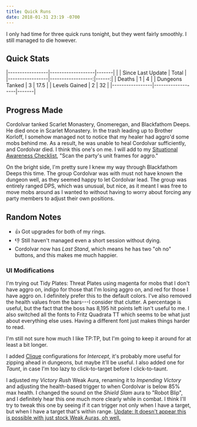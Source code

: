 ```yaml
---
title: Quick Runs
date: 2018-01-31 23:19 -0700
---
```

I only had time for three quick runs tonight, but they went fairly smoothly. I still managed to die however.

## Quick Stats

|-----------------|-------------------|-------|
|                 | Since Last Update | Total |
|-----------------|------------------:|------:|
| Deaths          | 1                 | 4     |
| Dungeons Tanked | 3                 | 17.5  |
| Levels Gained   | 2                 | 32    |
|-----------------|-------------------|-------|

## Progress Made

Cordolvar tanked Scarlet Monastery, Gnomeregan, and Blackfathom Deeps. He died once in Scarlet Monastery. In the trash leading up to Brother Korloff, I somehow managed not to notice that my healer had aggro'd some mobs behind me. As a result, he was unable to heal Cordolvar sufficiently, and Cordolvar died. I think this one's on me. I will add to my [Situational Awareness Checklist](/situational-awareness-checklist), "Scan the party's unit frames for aggro."

On the bright side, I'm pretty sure I knew my way through Blackfathom Deeps this time. The group Cordolvar was with must not have known the dungeon well, as they seemed happy to let Cordolvar lead. The group was entirely ranged DPS, which was unusual, but nice, as it meant I was free to move mobs around as I wanted to without having to worry about forcing any party members to adjust their own positions.

## Random Notes
* &#x1f44d; Got upgrades for both of my rings.
* &#x1f44e; Still haven't managed even a short session without dying.
* Cordolvar now has _Last Stand_, which means he has two "oh no" buttons, and this makes me much happier.

### UI Modifications

I'm trying out Tidy Plates: Threat Plates using magenta for mobs that I don't have aggro on, indigo for those that I'm losing aggro on, and red for those I have aggro on. I definitely prefer this to the default colors. I've also removed the health values from the bars---I consider that clutter. A percentage is useful, but the fact that the boss has 8,195 hit points left isn't useful to me. I also switched all the fonts to Fritz Quadrata TT which seems to be what just about everything else uses. Having a different font just makes things harder to read.

I'm still not sure how much I like TP:TP, but I'm going to keep it around for at least a bit longer.

I added [Clique](https://www.curseforge.com/wow/addons/clique) configurations for _Intercept_, it's probably more useful for zipping ahead in dungeons, but maybe it'll be useful. I also added one for _Taunt_, in case I'm too lazy to click-to-target before I click-to-taunt.

I adjusted my _Victory Rush_ Weak Aura, renaming it to _Impending Victory_ and adjusting the health-based trigger to when Cordolvar is below 85% max health. I changed the sound on the _Shield Slam_ aura to "Robot Blip", and I definitely hear this one much more clearly while in combat. I think I'll try to tweak this one by seeing if it can trigger not only when I have a target, but when I have a target that's within range. <ins>Update: It doesn't appear this is possible with just stock Weak Auras, oh well.</ins>
